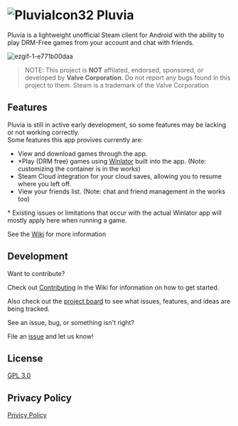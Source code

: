 # ![PluviaIcon32](https://github.com/user-attachments/assets/4b872272-9391-488f-afe3-a4ac898d32ac) Pluvia

Pluvia is a lightweight unofficial Steam client for Android with the ability to play DRM-Free games from your account and chat with friends.

![ezgif-1-e771b00daa](https://github.com/user-attachments/assets/e57b9f41-0222-4500-8a0d-4dd00f999a48)

> NOTE: This project is **NOT** affilated, endorsed, sponsored, or developed by __Valve Corporation__. Do not report any bugs found in this project to them. 
> Steam is a trademark of the Valve Corporation

## Features

Pluvia is still in active early development, so some features may be lacking or not working correctly.</br>
Some features this app provives currently are: 

- View and download games through the app.
- *Play (DRM free) games using [Winlator](https://github.com/brunodev85/winlator) built into the app. (Note: customizing the container is in the works)
- Steam Cloud integration for your cloud saves, allowing you to resume where you left off. 
- View your friends list. (Note: chat and friend management in the works too)

&ast; Existing issues or limitations that occur with the actual Winlator app will mostly apply here when running a game.

See the [Wiki](https://github.com/oxters168/Pluvia/wiki) for more information

## Development
Want to contribute? 

Check out [Contributing](https://github.com/oxters168/Pluvia/wiki/Contributing) in the Wiki for information on how to get started. 

Also check out the [project board](https://github.com/users/oxters168/projects/1) to see what issues, features, and ideas are being tracked.

See an issue, bug, or something isn't right? 

File an [issue](https://github.com/oxters168/Pluvia/issues) and let us know!

## License
[GPL 3.0](https://github.com/oxters168/Pluvia/blob/master/LICENSE)

## Privacy Policy
[Privicy Policy](https://github.com/oxters168/Pluvia/blob/master/PrivacyPolicy/README.md)
